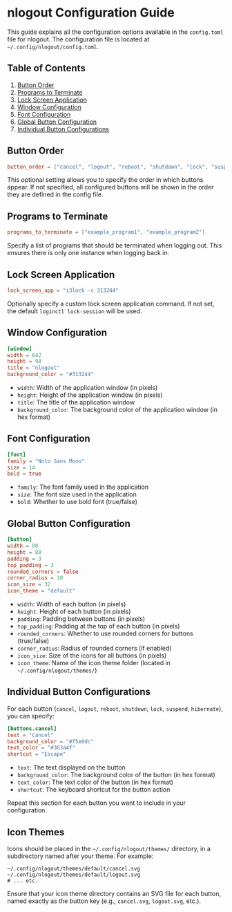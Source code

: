 # nlogout Configuration Guide

This guide explains all the configuration options available in the `config.toml` file for nlogout. The configuration file is located at `~/.config/nlogout/config.toml`.

## Table of Contents

1. [Button Order](#button-order)
2. [Programs to Terminate](#programs-to-terminate)
3. [Lock Screen Application](#lock-screen-application)
4. [Window Configuration](#window-configuration)
5. [Font Configuration](#font-configuration)
6. [Global Button Configuration](#global-button-configuration)
7. [Individual Button Configurations](#individual-button-configurations)

## Button Order

```toml
button_order = ["cancel", "logout", "reboot", "shutdown", "lock", "suspend", "hibernate"]
```

This optional setting allows you to specify the order in which buttons appear. If not specified, all configured buttons will be shown in the order they are defined in the config file.

## Programs to Terminate

```toml
programs_to_terminate = ["example_program1", "example_program2"]
```

Specify a list of programs that should be terminated when logging out. This ensures there is only one instance when logging back in.

## Lock Screen Application

```toml
lock_screen_app = "i3lock -c 313244"
```

Optionally specify a custom lock screen application command. If not set, the default `loginctl lock-session` will be used.

## Window Configuration

```toml
[window]
width = 642
height = 98
title = "nlogout"
background_color = "#313244"
```

- `width`: Width of the application window (in pixels)
- `height`: Height of the application window (in pixels)
- `title`: The title of the application window
- `background_color`: The background color of the application window (in hex format)

## Font Configuration

```toml
[font]
family = "Noto Sans Mono"
size = 14
bold = true
```

- `family`: The font family used in the application
- `size`: The font size used in the application
- `bold`: Whether to use bold font (true/false)

## Global Button Configuration

```toml
[button]
width = 80
height = 80
padding = 3
top_padding = 3
rounded_corners = false
corner_radius = 10
icon_size = 32
icon_theme = "default"
```

- `width`: Width of each button (in pixels)
- `height`: Height of each button (in pixels)
- `padding`: Padding between buttons (in pixels)
- `top_padding`: Padding at the top of each button (in pixels)
- `rounded_corners`: Whether to use rounded corners for buttons (true/false)
- `corner_radius`: Radius of rounded corners (if enabled)
- `icon_size`: Size of the icons for all buttons (in pixels)
- `icon_theme`: Name of the icon theme folder (located in `~/.config/nlogout/themes/`)

## Individual Button Configurations

For each button (`cancel`, `logout`, `reboot`, `shutdown`, `lock`, `suspend`, `hibernate`), you can specify:

```toml
[buttons.cancel]
text = "Cancel"
background_color = "#f5e0dc"
text_color = "#363a4f"
shortcut = "Escape"
```

- `text`: The text displayed on the button
- `background_color`: The background color of the button (in hex format)
- `text_color`: The text color of the button (in hex format)
- `shortcut`: The keyboard shortcut for the button action

Repeat this section for each button you want to include in your configuration.

## Icon Themes

Icons should be placed in the `~/.config/nlogout/themes/` directory, in a subdirectory named after your theme. For example:

```
~/.config/nlogout/themes/default/cancel.svg
~/.config/nlogout/themes/default/logout.svg
# ... etc.
```

Ensure that your icon theme directory contains an SVG file for each button, named exactly as the button key (e.g., `cancel.svg`, `logout.svg`, etc.).